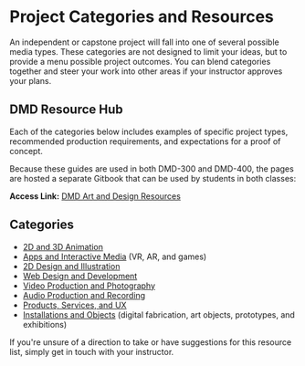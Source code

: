 # Project Categories and Resources

An independent or capstone project will fall into one of several possible media types. These categories are not designed to limit your ideas, but to provide a menu possible project outcomes. You can blend categories together and steer your work into other areas if your instructor approves your plans.

## DMD Resource Hub

Each of the categories below includes examples of specific project types, recommended production requirements, and expectations for a proof of concept. 

Because these guides are used in both DMD-300 and DMD-400, the pages are hosted a separate Gitbook that can be used by students in both classes: 

**Access Link:** [DMD Art and Design Resources](https://dmd-program.github.io/art-design-course-resources)

## Categories

* [2D and 3D Animation](https://dmd-program.github.io/art-design-course-resources/animation.html)
* [Apps and Interactive Media](https://dmd-program.github.io/art-design-course-resourcesapps-and-interactive.html) \(VR, AR, and games)
* [2D Design and Illustration](https://dmd-program.github.io/art-design-course-resourcesillustration-and-2d.html)
* [Web Design and Development](https://dmd-program.github.io/art-design-course-resourcesweb-design.html) 
* [Video Production and Photography](https://dmd-program.github.io/art-design-course-resourcesvideo-and-photo)
* [Audio Production and Recording](https://dmd-program.github.io/art-design-course-resourcesaudio.html)
* [Products, Services, and UX](https://dmd-program.github.io/art-design-course-resourcesproducts-services-ux)
* [Installations and Objects](https://dmd-program.github.io/art-design-course-resourcesinstallations-and-objects.html) \(digital fabrication, art objects, prototypes, and exhibitions\)


If you're unsure of a direction to take or have suggestions for this resource list, simply get in touch with your instructor.


